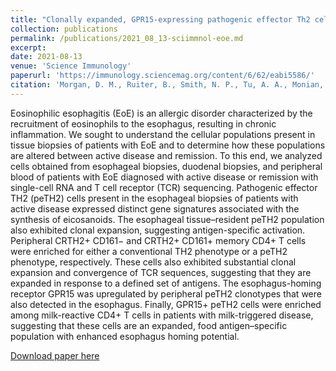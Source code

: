 ```yaml
---
title: "Clonally expanded, GPR15-expressing pathogenic effector Th2 cells are associated with eosinophilic esophagitis"
collection: publications
permalink: /publications/2021_08_13-sciimmnol-eoe.md
excerpt: 
date: 2021-08-13
venue: 'Science Immunology'
paperurl: 'https://immunology.sciencemag.org/content/6/62/eabi5586/'
citation: 'Morgan, D. M., Ruiter, B., Smith, N. P., Tu, A. A., Monian, B., Stone, B. E., Virk-Hundal, N., Yuan, Q., Shreffler, W. G., Love, J. C. &quot;Clonally expanded, GPR15-expressing pathogenic effector Th2 cells are associated with eosinophilic esophagitis.&quot; <i>Science Immunology</i>, <b> 6 </b>, eabi5586(2021). https://doi.org/10.1101/2021.07.29.21261049.'
---
```

Eosinophilic esophagitis (EoE) is an allergic disorder characterized by the recruitment of eosinophils to the esophagus, resulting in chronic inflammation. We sought to understand the cellular populations present in tissue biopsies
of patients with EoE and to determine how these populations are altered between active disease and remission.
To this end, we analyzed cells obtained from esophageal biopsies, duodenal biopsies, and peripheral blood of patients with EoE diagnosed with active disease or remission with single-cell RNA and T cell receptor (TCR) sequencing.
Pathogenic effector TH2 (peTH2) cells present in the esophageal biopsies of patients with active disease expressed
distinct gene signatures associated with the synthesis of eicosanoids. The esophageal tissue–resident peTH2 population also exhibited clonal expansion, suggesting antigen-specific activation. Peripheral CRTH2+
CD161−
 and
CRTH2+
CD161+
 memory CD4+
 T cells were enriched for either a conventional TH2 phenotype or a peTH2 phenotype,
respectively. These cells also exhibited substantial clonal expansion and convergence of TCR sequences, suggesting
that they are expanded in response to a defined set of antigens. The esophagus-homing receptor GPR15 was upregulated by peripheral peTH2 clonotypes that were also detected in the esophagus. Finally, GPR15+
 peTH2 cells
were enriched among milk-reactive CD4+
 T cells in patients with milk-triggered disease, suggesting that these cells
are an expanded, food antigen–specific population with enhanced esophagus homing potential.

[Download paper here](/files/eabi5586.pdf)
